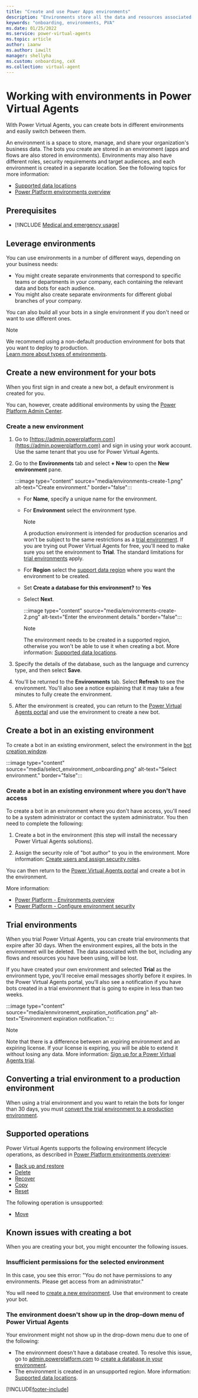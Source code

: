 ```yaml
---
title: "Create and use Power Apps environments"
description: "Environments store all the data and resources associated with the bots you create in Power Virtual Agents."
keywords: "onboarding, environments, PVA"
ms.date: 01/25/2022
ms.service: power-virtual-agents
ms.topic: article
author: iaanw
ms.author: iawilt
manager: shellyha
ms.custom: onboarding, ceX
ms.collection: virtual-agent
---
```

# Working with environments in Power Virtual Agents

With Power Virtual Agents, you can create bots in different environments and easily switch between them.

An environment is a space to store, manage, and share your organization's business data. The bots you create are stored in an environment (apps and flows are also stored in environments). Environments may also have different roles, security requirements and target audiences, and each environment is created in a separate location. See the following topics for more information:

- [Supported data locations](data-location.md)
- [Power Platform environments overview](/power-platform/admin/environments-overview.md)

## Prerequisites

- [!INCLUDE [Medical and emergency usage](includes/pva-usage-limitations.md)]

## Leverage environments

You can use environments in a number of different ways, depending on your business needs:

- You might create separate environments that correspond to specific teams or departments in your company, each containing the relevant data and bots for each audience.
- You might also create separate environments for different global branches of your company.

You can also build all your bots in a single environment if you don't need or want to use different ones.

>[!NOTE]
>We recommend using a non-default production environment for bots that you want to deploy to production.  
>[Learn more about types of environments](/power-platform/admin/environments-overview#types-of-environments).

## Create a new environment for your bots

When you first sign in and create a new bot, a default environment is created for you.

You can, however, create additional environments by using the [Power Platform Admin Center](/power-platform/admin/create-environment).

### Create a new environment

1. Go to [https://admin.powerplatform.com](https://admin.powerplatform.com) and sign in using your work account. Use the same tenant that you use for Power Virtual Agents.

1. Go to the **Environments** tab and select **+ New** to open the **New environment** pane.

   :::image type="content" source="media/environments-create-1.png" alt-text="Create environment." border="false":::
  
   - For **Name**, specify a unique name for the environment.
   - For **Environment** select the environment type.

      > [!NOTE]
      > A production environment is intended for production scenarios and won't be subject to the same restrictions as a [trial environment](#trial-environments).
      > If you are trying out Power Virtual Agents for free, you'll need to make sure you set the environment to **Trial**. The standard limitations for [trial environments](#trial-environments) apply.

   - For **Region** select the [support data region](data-location.md) where you want the environment to be created.
   - Set **Create a database for this environment?** to **Yes**
   - Select **Next**.

      :::image type="content" source="media/environments-create-2.png" alt-text="Enter the environment details." border="false":::

      > [!NOTE]
      > The environment needs to be created in a supported region, otherwise you won't be able to use it when creating a bot.
      > More information: [Supported data locations](./data-location.md).

1. Specify the details of the database, such as the language and currency type, and then select **Save**.

1. You'll be returned to the **Environments** tab. Select **Refresh** to see the environment. You'll also see a notice explaining that it may take a few minutes to fully create the environment.

1. After the environment is created, you can return to the [Power Virtual Agents portal](https://go.microsoft.com/fwlink/?linkid=2093067) and use the environment to create a new bot.

## Create a bot in an existing environment

To create a bot in an existing environment, select the environment in the [bot creation window](authoring-first-bot.md).

:::image type="content" source="media/select_environment_onboarding.png" alt-text="Select environment." border="false":::

### Create a bot in an existing environment where you don't have access

To create a bot in an environment where you don't have access, you'll need to be a system administrator or contact the system administrator. You then need to complete the following:

1. Create a bot in the environment (this step will install the necessary Power Virtual Agents solutions).

1. Assign the security role of "bot author" to you in the environment. More information: [Create users and assign security roles](/power-platform/admin/create-users-assign-online-security-roles#assign-a-security-role-to-a-user).

You can then return to the [Power Virtual Agents portal](https://web.powerva.microsoft.com) and create a bot in the environment.

More information:

- [Power Platform - Environments overview](/power-platform/admin/environments-overview)
- [Power Platform - Configure environment security](/power-platform/admin/database-security)

## Trial environments

When you trial Power Virtual Agents, you can create trial environments that expire after 30 days. When the environment expires, all the bots in the environment will be deleted. The data associated with the bot, including any flows and resources you have been using, will be lost.

If you have created your own environment and selected **Trial** as the environment type, you'll receive email messages shortly before it expires. In the Power Virtual Agents portal, you'll also see a notification if you have bots created in a trial environment that is going to expire in less than two weeks.

:::image type="content" source="media/ennvironemnt_expiration_notification.png" alt-text="Environment expiration notification.":::

> [!NOTE]
> Note that there is a difference between an expiring environment and an expiring license. If your license is expiring, you will be able to extend it without losing any data. More information: [Sign up for a Power Virtual Agents trial](sign-up-individual.md#trial-expiration).

## Converting a trial environment to a production environment

When using a trial environment and you want to retain the bots for longer than 30 days, you must [convert the trial environment to a production environment](/power-platform/admin/trial-environments#convert-a-trial-environment-to-production).

## Supported operations

Power Virtual Agents supports the following environment lifecycle operations, as described in [Power Platform environments overview](/power-platform/admin/environments-overview):

- [Back up and restore](/power-platform/admin/backup-restore-environments)
- [Delete](/power-platform/admin/delete-environment)
- [Recover](/power-platform/admin/recover-environment)
- [Copy](/power-platform/admin/copy-environment)
- [Reset](/power-platform/admin/reset-environment)

The following operation is unsupported:

- [Move](/power-platform/admin/move-environment-tenant)

## Known issues with creating a bot

When you are creating your bot, you might encounter the following issues.

### Insufficient permissions for the selected environment

In this case, you see this error: "You do not have permissions to any environments. Please get access from an administrator."

You will need to [create a new environment](environments-first-run-experience.md). Use that environment to create your bot.

### The environment doesn't show up in the drop-down menu of Power Virtual Agents

Your environment might not show up in the drop-down menu due to one of the following:

- The environment doesn't have a database created. To resolve this issue, go to [admin.powerplatform.com](https://admin.powerplatform.com) to [create a database in your environment](/power-platform/admin/create-database).
- The environment is created in an unsupported region. More information: [Supported data locations](data-location.md).

[!INCLUDE[footer-include](includes/footer-banner.md)]

